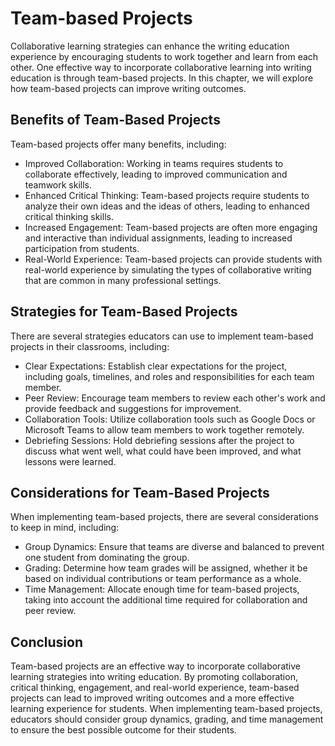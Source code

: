 Team-based Projects
==================================================================

Collaborative learning strategies can enhance the writing education experience by encouraging students to work together and learn from each other. One effective way to incorporate collaborative learning into writing education is through team-based projects. In this chapter, we will explore how team-based projects can improve writing outcomes.

Benefits of Team-Based Projects
-------------------------------

Team-based projects offer many benefits, including:

* Improved Collaboration: Working in teams requires students to collaborate effectively, leading to improved communication and teamwork skills.
* Enhanced Critical Thinking: Team-based projects require students to analyze their own ideas and the ideas of others, leading to enhanced critical thinking skills.
* Increased Engagement: Team-based projects are often more engaging and interactive than individual assignments, leading to increased participation from students.
* Real-World Experience: Team-based projects can provide students with real-world experience by simulating the types of collaborative writing that are common in many professional settings.

Strategies for Team-Based Projects
----------------------------------

There are several strategies educators can use to implement team-based projects in their classrooms, including:

* Clear Expectations: Establish clear expectations for the project, including goals, timelines, and roles and responsibilities for each team member.
* Peer Review: Encourage team members to review each other's work and provide feedback and suggestions for improvement.
* Collaboration Tools: Utilize collaboration tools such as Google Docs or Microsoft Teams to allow team members to work together remotely.
* Debriefing Sessions: Hold debriefing sessions after the project to discuss what went well, what could have been improved, and what lessons were learned.

Considerations for Team-Based Projects
--------------------------------------

When implementing team-based projects, there are several considerations to keep in mind, including:

* Group Dynamics: Ensure that teams are diverse and balanced to prevent one student from dominating the group.
* Grading: Determine how team grades will be assigned, whether it be based on individual contributions or team performance as a whole.
* Time Management: Allocate enough time for team-based projects, taking into account the additional time required for collaboration and peer review.

Conclusion
----------

Team-based projects are an effective way to incorporate collaborative learning strategies into writing education. By promoting collaboration, critical thinking, engagement, and real-world experience, team-based projects can lead to improved writing outcomes and a more effective learning experience for students. When implementing team-based projects, educators should consider group dynamics, grading, and time management to ensure the best possible outcome for their students.
